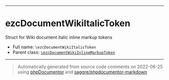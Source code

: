 ***

# ezcDocumentWikiItalicToken

Struct for Wiki document italic inline markup tokens



* Full name: `\ezcDocumentWikiItalicToken`
* Parent class: [`\ezcDocumentWikiInlineMarkupToken`](./ezcDocumentWikiInlineMarkupToken.md)






***
> Automatically generated from source code comments on 2022-06-25 using [phpDocumentor](http://www.phpdoc.org/) and [saggre/phpdocumentor-markdown](https://github.com/Saggre/phpDocumentor-markdown)
